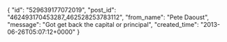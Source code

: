  {
   "id": "529639177072019",
   "post_id": "462493170453287_462528253783112",
   "from_name": "Pete Daoust",
   "message": "Got get back the capital or principal",
   "created_time": "2013-06-26T05:07:12+0000"
 }
